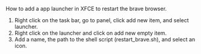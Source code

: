 How to add a app launcher in XFCE to restart the brave browser.
1. Right click on the task bar, go to panel, click add new item, and select launcher.
2. Right click on the launcher and click on add new empty item.
3. Add a name, the path to the shell script (restart_brave.sh), and select an icon.
